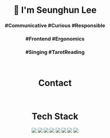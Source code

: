 <h1 align='center'> 🌱 I'm Seunghun Lee </h1>
<h3 align='center'>#Communicative #Curious #Responsible</h3>
<h3 align='center'>#Frontend #Ergonomics</h3>
<h3 align='center'>#Singing #TarotReading</h3>
<br>
<h1 align='center'>Contact</h1>

<br>
<h1 align='center'>Tech Stack</h1>
<h4 align='center'><img src="https://img.shields.io/badge/JavaScript-F7DF1E?style=flat-square&logo=JavaScript&logoColor=white"/></a> <img src="https://img.shields.io/badge/Python-3766AB?style=flat-square&logo=Python&logoColor=white"/></a> <img src="https://img.shields.io/badge/React-61DAFB?style=flat-square&logo=React&logoColor=white"/></a> <img src="https://img.shields.io/badge/React Native-FF4154?style=flat-square&logo=React&logoColor=white"/></a> <img src="https://img.shields.io/badge/Django-092E20?style=flat-square&logo=Django&logoColor=white"/></a> <img src="https://img.shields.io/badge/Node.js-339933?style=flat-square&logo=Node.js&logoColor=white"/></a> <img src="https://img.shields.io/badge/HTML5-E34F26?style=flat-square&logo=HTML5&logoColor=white"/></a> <img src="https://img.shields.io/badge/CSS3-1572B6?style=flat-square&logo=CSS3&logoColor=white"/></a></h4>
